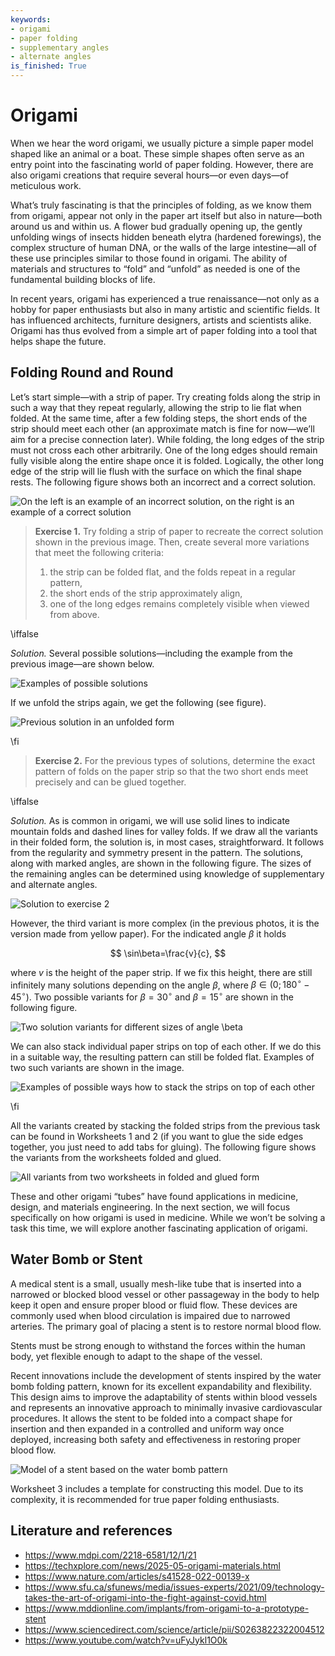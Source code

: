 ```yaml
---
keywords:
- origami
- paper folding
- supplementary angles
- alternate angles
is_finished: True
---
```


# Origami
 
When we hear the word origami, we usually picture a simple paper model shaped like an animal or a boat.
These simple shapes often serve as an entry point into the fascinating world of paper folding.
However, there are also origami creations that require several hours—or even days—of meticulous work.

What’s truly fascinating is that the principles of folding, as we know them from origami, appear not only in the paper art itself but also in nature—both around us and within us. A flower bud gradually opening up, the gently unfolding wings of insects hidden beneath elytra (hardened forewings), the complex structure of human DNA, or the walls of the large intestine—all of these use principles similar to those found in origami. The ability of materials and structures to “fold” and “unfold” as needed is one of the fundamental building blocks of life.

In recent years, origami has experienced a true renaissance—not only as a hobby for paper enthusiasts but also in many artistic and scientific fields. It has influenced architects, furniture designers, artists and scientists alike. 
Origami has thus evolved from a simple art of paper folding into a tool that helps shape the future.

## Folding Round and Round

Let’s start simple—with a strip of paper. Try creating folds along the strip in such a way that they repeat regularly, allowing the strip to lie flat when folded. At the same time, after a few folding steps, the short ends of the strip should meet each other (an approximate match is fine for now—we’ll aim for a precise connection later).
While folding, the long edges of the strip must not cross each other arbitrarily.
One of the long edges should remain fully visible along the entire shape once it is folded.
Logically, the other long edge of the strip will lie flush with the surface on which the final shape rests. 
The following figure shows both an incorrect and a correct solution.

![On the left is an example of an incorrect solution, on the right is an example of a correct solution](chybne_a_spravne.png)

> **Exercise 1.** Try folding a strip of paper to recreate the correct solution shown in the previous image. Then, create several more variations that meet the following criteria:
> 1) the strip can be folded flat, and the folds repeat in a regular pattern,
> 2) the short ends of the strip approximately align,
> 3) one of the long edges remains completely visible when viewed from above.

\iffalse

 *Solution.* Several possible solutions—including the example from the previous image—are shown below.

![Examples of possible solutions](prouzek_slozeny.jpg)

If we unfold the strips again, we get the following (see figure).

![Previous solution in an unfolded form](prouzek_rozlozeny.jpg)

\fi

> **Exercise 2.**  For the previous types of solutions, determine the exact pattern of folds on the paper strip
> so that the two short ends meet precisely and can be glued together.

\iffalse

*Solution.* As is common in origami, we will use solid lines to indicate mountain folds and dashed lines for valley folds. 
If we draw all the variants in their folded form, the solution is, in most cases, straightforward.
It follows from the regularity and symmetry present in the pattern.
The solutions, along with marked angles, are shown in the following figure.
The sizes of the remaining angles can be determined using knowledge of supplementary and alternate angles.

![Solution to exercise 2](origami_4.jpg)

However, the third variant is more complex (in the previous photos, it is the version made from yellow paper).
For the indicated angle $\beta$ it holds

$$
\sin\beta=\frac{v}{c},
$$ 

where $v$ is the height of the paper strip.
If we fix this height, there are still infinitely many solutions depending on the angle $\beta$,
where $\beta\in(0; 180^{\circ}-45^{\circ})$.
Two possible variants for $\beta=30^{\circ}$ and $\beta=15^{\circ}$ are shown in the following figure.

![Two solution variants for different sizes of angle $\beta$](origami_5.jpg)

We can also stack individual paper strips on top of each other. If we do this in a suitable way, the resulting pattern can still be folded flat. Examples of two such variants are shown in the image.

![Examples of possible ways how to stack the strips on top of each other](origami_6.jpg)

\fi

All the variants created by stacking the folded strips from the previous task can be found in Worksheets 1 and 2 (if you want to glue the side edges together, you just need to add tabs for gluing).
The following figure shows the variants from the worksheets folded and glued.

![All variants from two worksheets in folded and glued form](origami_7.png)

These and other origami “tubes” have found applications in medicine, design, and materials engineering. In the next section, we will focus specifically on how origami is used in medicine. While we won’t be solving a task this time, we will explore another fascinating application of origami.

## Water Bomb or Stent

A medical stent is a small, usually mesh-like tube that is inserted into a narrowed or blocked blood vessel or other passageway in the body to help keep it open and ensure proper blood or fluid flow. These devices are commonly used when blood circulation is impaired due to narrowed arteries. The primary goal of placing a stent is to restore normal blood flow.

Stents must be strong enough to withstand the forces within the human body, yet flexible enough to adapt to the shape of the vessel.

Recent innovations include the development of stents inspired by the water bomb folding pattern, known for its excellent expandability and flexibility. This design aims to improve the adaptability of stents within blood vessels and represents an innovative approach to minimally invasive cardiovascular procedures. It allows the stent to be folded into a compact shape for insertion and then expanded in a controlled and uniform way once deployed, increasing both safety and effectiveness in restoring proper blood flow.

![Model of a stent based on the water bomb pattern](medical_stent_model.png)

Worksheet 3 includes a template for constructing this model. Due to its complexity, it is recommended for true paper folding enthusiasts.

## Literature and references

* https://www.mdpi.com/2218-6581/12/1/21
* https://techxplore.com/news/2025-05-origami-materials.html
* https://www.nature.com/articles/s41528-022-00139-x
* https://www.sfu.ca/sfunews/media/issues-experts/2021/09/technology-takes-the-art-of-origami-into-the-fight-against-covid.html
* https://www.mddionline.com/implants/from-origami-to-a-prototype-stent
* https://www.sciencedirect.com/science/article/pii/S0263822322004512
* https://www.youtube.com/watch?v=uFyJykl1O0k
